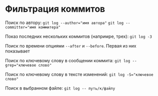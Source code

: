 # Фильтрация коммитов


<!-- Фильтрация по автору -->
Поиск по автору:
`git log --author="имя автора"`
`git log --committer="имя коммитера"`

Показ последних нескольких коммитов (напримре, трех):
`git log -3`

<!-- Фильтрация по времени фиксации -->
Поиск по времени опциями `--after` и `--before`.
Первая из них показывает 

<!-- Фильтрация по ключевому слову в сообщении -->
Поиск по ключевому слову в сообщении коммита:
`git log --grep="ключевое слово"`

<!-- Фильтрация по ключевому слову в изменениях -->
Поиск по ключевому слову в тексте изменений:
`git log -S="ключевое слово"`

<!-- Фильтрация по измененным файлам -->
Поиск в выбранном файле:
`git log -- путь/к/файлу`

